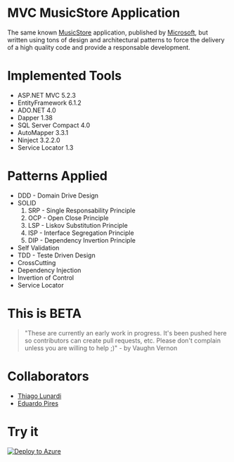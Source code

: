 # MVC MusicStore Application

The same known [MusicStore](https://github.com/aspnet/MusicStore/) application, published by [Microsoft](http://microsoft.github.io/), but written using tons of design and architectural patterns to force the delivery of a high quality code and provide a responsable development.

# Implemented Tools

* ASP.NET MVC 5.2.3
* EntityFramework 6.1.2
* ADO.NET 4.0
* Dapper 1.38
* SQL Server Compact 4.0
* AutoMapper 3.3.1
* Ninject 3.2.2.0
* Service Locator 1.3

# Patterns Applied 

* DDD - Domain Drive Design
* SOLID
  1. SRP - Single Responsability Principle
  2. OCP - Open Close Principle
  3. LSP - Liskov Substitution Principle
  4. ISP - Interface Segregation Principle
  5. DIP - Dependency Invertion Principle
* Self Validation
* TDD - Teste Driven Design
* CrossCutting
* Dependency Injection
* Invertion of Control
* Service Locator

# This is BETA

<blockquote>"These are currently an early work in progress. It's been pushed here so contributors can create pull requests,
etc. Please don't complain unless you are willing to help ;)" - by Vaughn Vernon</blockquote>

# Collaborators

* [Thiago Lunardi](http://thiagolunardi.net)
* [Eduardo Pires](http://eduardopires.net.br)

# Try it 

[![Deploy to Azure](http://azuredeploy.net/deploybutton.png)](https://azuredeploy.net/)
